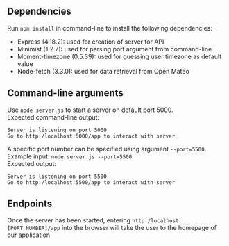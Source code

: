 ## Dependencies
Run ```npm install``` in command-line to install the following dependencies:
- Express (4.18.2): used for creation of server for API
- Minimist (1.2.7): used for parsing port argument from command-line
- Moment-timezone (0.5.39): used for guessing user timezone as default value
- Node-fetch (3.3.0): used for data retrieval from Open Mateo

## Command-line arguments
Use ```node server.js``` to start a server on default port 5000.\
Expected command-line output:
```
Server is listening on port 5000 
Go to http:/localhost:5000/app to interact with server
```

A specific port number can be specified using argument ```--port=5500```.\
Example input: ```node server.js --port=5500```\
Expected output:
```
Server is listening on port 5500
Go to http:/localhost:5500/app to interact with server
```

## Endpoints
Once the server has been started, entering ```http:/localhost:[PORT_NUMBER]/app``` into the browser will take the user to the homepage of our application
